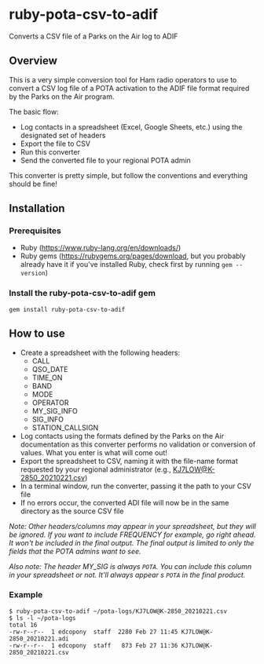 # ruby-pota-csv-to-adif
Converts a CSV file of a Parks on the Air log to ADIF

## Overview

This is a very simple conversion tool for Ham radio operators to use to convert a CSV log file of a POTA activation to the ADIF file format required by the Parks on the Air program.

The basic flow:
* Log contacts in a spreadsheet (Excel, Google Sheets, etc.) using the designated set of headers
* Export the file to CSV
* Run this converter
* Send the converted file to your regional POTA admin

This converter is pretty simple, but follow the conventions and everything should be fine!

## Installation

### Prerequisites

* Ruby (https://www.ruby-lang.org/en/downloads/)
* Ruby gems (https://rubygems.org/pages/download, but you probably already have it if you've installed Ruby, check first by running `gem --version`)

### Install the ruby-pota-csv-to-adif gem

`gem install ruby-pota-csv-to-adif`

## How to use

* Create a spreadsheet with the following headers:
    * CALL
    * QSO_DATE
    * TIME_ON
    * BAND
    * MODE
    * OPERATOR
    * MY_SIG_INFO
    * SIG_INFO
    * STATION_CALLSIGN
* Log contacts using the formats defined by the Parks on the Air documentation as this converter performs no validation or conversion of values. What you enter is what will come out!
* Export the spreadsheet to CSV, naming it with the file-name format requested by your regional administrator (e.g., KJ7LOW@K-2850_20210221.csv) 
* In a terminal window, run the converter, passing it the path to your CSV file
* If no errors occur, the converted ADI file will now be in the same directory as the source CSV file 

_Note: Other headers/columns may appear in your spreadsheet, but they will be ignored. If you want to include FREQUENCY for example, go right ahead. It won't be included in the final output. The final output is limited to only the fields that the POTA admins want to see._

_Also note: The header MY_SIG is always `POTA`. You can include this column in your spreadsheet or not. It'll always appear s `POTA` in the final product._

### Example

```
$ ruby-pota-csv-to-adif ~/pota-logs/KJ7LOW@K-2850_20210221.csv
$ ls -l ~/pota-logs
total 16
-rw-r--r--  1 edcopony  staff  2280 Feb 27 11:45 KJ7LOW@K-2850_20210221.adi
-rw-r--r--  1 edcopony  staff   873 Feb 27 11:36 KJ7LOW@K-2850_20210221.csv
```

